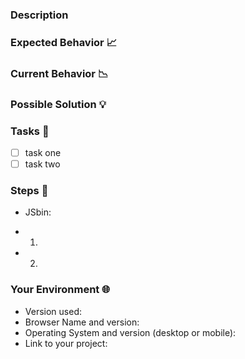 <!-- Provide a general summary of the issue in the Title above  -->
<!-- -->
<!-- -->
<!-- -->
<!-- -->
<!-- Add an emoji to the top line of this doc make it easy to determine what kind -->
<!-- of issue this is when shared on social channels. :) -->
<!--
:ledger:   (documentation)
:pill:     (tests)
:bug:      (bug)
:question: (question)
:sparkles: (feature)
:wrench:   (refactor)
-->

### Description
<!-- How has this issue affected you? What are you trying to accomplish? -->
<!-- Providing context helps us come up with a solution that is most useful in the real world -->

### Expected Behavior :chart_with_upwards_trend: 
<!-- If you're describing a bug, tell us what should happen -->
<!-- If you're suggesting a change/improvement, tell us how it should work -->
<!-- and what new actions it will allow you to accomplish  -->

### Current Behavior :chart_with_downwards_trend:
<!-- If describing a bug, tell us what happens instead of the expected behavior -->
<!-- If suggesting a change/improvement, explain the difference from current behavior -->

### Possible Solution :bulb:
<!-- Not obligatory, but suggest a fix/reason for the bug, -->
<!-- or ideas how to implement the addition or change -->

### Tasks :octopus:
<!-- A rough outline of the things that you will need to accomplish to complete this task. -->
<!-- A living document, as you continue working you can add new tasks as they reveal themselves. -->
- [ ] task one
- [ ] task two

### Steps :bug:
<!-- Provide a link to a live example, or an unambiguous set of steps to -->
<!-- reproduce this bug. Include code to reproduce, if relevant -->
* JSbin:
- 1.
- 2.

### Your Environment :globe_with_meridians:
<!-- Include as many relevant details about the environment you experienced the bug in -->
* Version used:
* Browser Name and version:
* Operating System and version (desktop or mobile):
* Link to your project:
